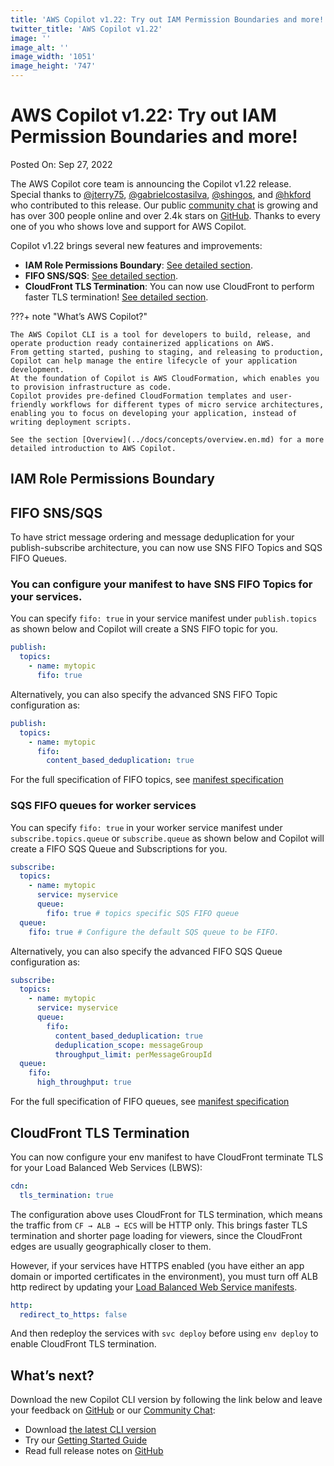 ```yaml
---
title: 'AWS Copilot v1.22: Try out IAM Permission Boundaries and more!'
twitter_title: 'AWS Copilot v1.22'
image: ''
image_alt: ''
image_width: '1051'
image_height: '747'
---
```


# AWS Copilot v1.22: Try out IAM Permission Boundaries and more!

Posted On: Sep 27, 2022

The AWS Copilot core team is announcing the Copilot v1.22 release.  
Special thanks to [@jterry75](https://github.com/jterry75), [@gabrielcostasilva](https://github.com/gabrielcostasilva), [@shingos](https://github.com/shingos), and [@hkford](https://github.com/hkford) who contributed to this release.
Our public [сommunity сhat](https://gitter.im/aws/copilot-cli) is growing and has over 300 people online and over 2.4k stars on [GitHub](http://github.com/aws/copilot-cli/).
Thanks to every one of you who shows love and support for AWS Copilot.

Copilot v1.22 brings several new features and improvements:

- **IAM Role Permissions Boundary**: [See detailed section](#iam-role-permissions-boundary).
- **FIFO SNS/SQS**: [See detailed section](#fifo-snssqs).
- **CloudFront TLS Termination**: You can now use CloudFront to perform faster TLS termination! [See detailed section](#cloudfront-tls-termination).

???+ note "What’s AWS Copilot?"

    The AWS Copilot CLI is a tool for developers to build, release, and operate production ready containerized applications on AWS.
    From getting started, pushing to staging, and releasing to production, Copilot can help manage the entire lifecycle of your application development.
    At the foundation of Copilot is AWS CloudFormation, which enables you to provision infrastructure as code.
    Copilot provides pre-defined CloudFormation templates and user-friendly workflows for different types of micro service architectures,
    enabling you to focus on developing your application, instead of writing deployment scripts.

    See the section [Overview](../docs/concepts/overview.en.md) for a more detailed introduction to AWS Copilot.

## IAM Role Permissions Boundary

## FIFO SNS/SQS
To have strict message ordering and message deduplication for your publish-subscribe architecture, you can now use SNS FIFO Topics and SQS FIFO Queues.

### You can configure your manifest to have SNS FIFO Topics for your services.

You can specify `fifo: true` in your service manifest under `publish.topics` as shown below and Copilot will create a SNS FIFO topic for you.

```yaml
publish:
  topics:
    - name: mytopic
      fifo: true
```

Alternatively, you can also specify the advanced SNS FIFO Topic configuration as:
```yaml
publish:
  topics:
    - name: mytopic
      fifo:
        content_based_deduplication: true
```

For the full specification of FIFO topics, see [manifest specification](../docs/include/publish.en.md#publish-topics-topic-fifo)

### SQS FIFO queues for worker services
You can specify `fifo: true` in your worker service manifest under `subscribe.topics.queue` or `subscribe.queue` as shown below and Copilot will create a FIFO SQS Queue and Subscriptions for you.

```yaml
subscribe:
  topics:
    - name: mytopic
      service: myservice
      queue: 
        fifo: true # topics specific SQS FIFO queue
  queue:
    fifo: true # Configure the default SQS queue to be FIFO.
```
Alternatively, you can also specify the advanced FIFO SQS Queue configuration as:

```yaml
subscribe:
  topics:
    - name: mytopic
      service: myservice
      queue:
        fifo:
          content_based_deduplication: true
          deduplication_scope: messageGroup
          throughput_limit: perMessageGroupId
  queue:
    fifo:
      high_throughput: true
```
For the full specification of FIFO queues, see [manifest specification](../docs/manifest/worker-service.en.md#subscribe-queue-fifo)

## CloudFront TLS Termination

You can now configure your env manifest to have CloudFront terminate TLS for your Load Balanced Web Services (LBWS):

```yaml
cdn:
  tls_termination: true
```

The configuration above uses CloudFront for TLS termination, which means the traffic from `CF → ALB → ECS` will be HTTP only. This brings faster TLS termination and shorter page loading for viewers, since the CloudFront edges are usually geographically closer to them.

However, if your services have HTTPS enabled (you have either an app domain or imported certificates in the environment), you must turn off ALB http redirect by updating your [Load Balanced Web Service manifests](../docs/manifest/lb-web-service.en.md).

```yaml
http:
  redirect_to_https: false
```

And then redeploy the services with `svc deploy` before using `env deploy` to enable CloudFront TLS termination.

## What’s next?

Download the new Copilot CLI version by following the link below and leave your feedback on [GitHub](https://github.com/aws/copilot-cli/) or our [Community Chat](https://gitter.im/aws/copilot-cli):

- Download [the latest CLI version](../docs/getting-started/install.en.md)
- Try our [Getting Started Guide](../docs/getting-started/first-app-tutorial.en.md)
- Read full release notes on [GitHub](https://github.com/aws/copilot-cli/releases/tag/v1.21.0)
